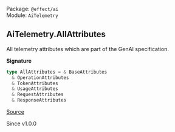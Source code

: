 Package: `@effect/ai`<br />
Module: `AiTelemetry`<br />

## AiTelemetry.AllAttributes

All telemetry attributes which are part of the GenAI specification.

**Signature**

```ts
type AllAttributes = & BaseAttributes
  & OperationAttributes
  & TokenAttributes
  & UsageAttributes
  & RequestAttributes
  & ResponseAttributes
```

[Source](https://github.com/Effect-TS/effect/tree/main/packages/ai/ai/src/AiTelemetry.ts#L37)

Since v1.0.0